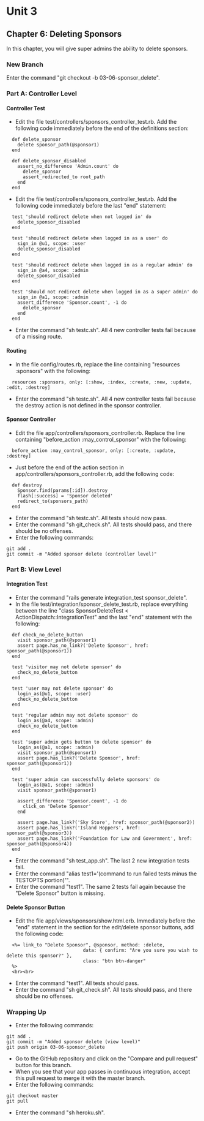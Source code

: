 # Unit 3
## Chapter 6: Deleting Sponsors

In this chapter, you will give super admins the ability to delete sponsors.

### New Branch
Enter the command "git checkout -b 03-06-sponsor_delete".

### Part A: Controller Level

#### Controller Test
* Edit the file test/controllers/sponsors_controller_test.rb.  Add the following code immediately before the end of the definitions section:
```
  def delete_sponsor
    delete sponsor_path(@sponsor1)
  end

  def delete_sponsor_disabled
    assert_no_difference 'Admin.count' do
      delete_sponsor
      assert_redirected_to root_path
    end
  end
```
* Edit the file test/controllers/sponsors_controller_test.rb.  Add the following code immediately before the last "end" statement:
```
  test 'should redirect delete when not logged in' do
    delete_sponsor_disabled
  end

  test 'should redirect delete when logged in as a user' do
    sign_in @u1, scope: :user
    delete_sponsor_disabled
  end

  test 'should redirect delete when logged in as a regular admin' do
    sign_in @a4, scope: :admin
    delete_sponsor_disabled
  end

  test 'should not redirect delete when logged in as a super admin' do
    sign_in @a1, scope: :admin
    assert_difference 'Sponsor.count', -1 do
      delete_sponsor
    end
  end
```
* Enter the command "sh testc.sh".  All 4 new controller tests fail because of a missing route.

#### Routing
* In the file config/routes.rb, replace the line containing "resources :sponsors" with the following:
```
  resources :sponsors, only: [:show, :index, :create, :new, :update, :edit, :destroy]
```
* Enter the command "sh testc.sh".  All 4 new controller tests fail because the destroy action is not defined in the sponsor controller.

#### Sponsor Controller
* Edit the file app/controllers/sponsors_controller.rb.  Replace the line containing "before_action :may_control_sponsor" with the following:
```
  before_action :may_control_sponsor, only: [:create, :update, :destroy]
```
* Just before the end of the action section in app/controllers/sponsors_controller.rb, add the following code:
```
  def destroy
    Sponsor.find(params[:id]).destroy
    flash[:success] = 'Sponsor deleted'
    redirect_to(sponsors_path)
  end
```
* Enter the command "sh testc.sh".  All tests should now pass.
* Enter the command "sh git_check.sh".  All tests should pass, and there should be no offenses.
* Enter the following commands:
```
git add .
git commit -m "Added sponsor delete (controller level)"
```

### Part B: View Level

#### Integration Test
* Enter the command "rails generate integration_test sponsor_delete".
* In the file test/integration/sponsor_delete_test.rb, replace everything between the line "class SponsorDeleteTest < ActionDispatch::IntegrationTest" and the last "end" statement with the following:
```
  def check_no_delete_button
    visit sponsor_path(@sponsor1)
    assert page.has_no_link?('Delete Sponsor', href: sponsor_path(@sponsor1))
  end

  test 'visitor may not delete sponsor' do
    check_no_delete_button
  end

  test 'user may not delete sponsor' do
    login_as(@u1, scope: :user)
    check_no_delete_button
  end

  test 'regular admin may not delete sponsor' do
    login_as(@a4, scope: :admin)
    check_no_delete_button
  end

  test 'super admin gets button to delete sponsor' do
    login_as(@a1, scope: :admin)
    visit sponsor_path(@sponsor1)
    assert page.has_link?('Delete Sponsor', href: sponsor_path(@sponsor1))
  end

  test 'super admin can successfully delete sponsors' do
    login_as(@a1, scope: :admin)
    visit sponsor_path(@sponsor1)

    assert_difference 'Sponsor.count', -1 do
      click_on 'Delete Sponsor'
    end

    assert page.has_link?('Sky Store', href: sponsor_path(@sponsor2))
    assert page.has_link?('Island Hoppers', href: sponsor_path(@sponsor3))
    assert page.has_link?('Foundation for Law and Government', href: sponsor_path(@sponsor4))
  end
  ```
  * Enter the command "sh test_app.sh".  The last 2 new integration tests fail.
  * Enter the command "alias test1='(command to run failed tests minus the TESTOPTS portion)'".
  * Enter the command "test1".  The same 2 tests fail again because the "Delete Sponsor" button is missing.

#### Delete Sponsor Button
* Edit the file app/views/sponsors/show.html.erb. Immediately before the "end" statement in the section for the edit/delete sponsor buttons, add the following code:
```
  <%= link_to "Delete Sponsor", @sponsor, method: :delete,
                            data: { confirm: "Are you sure you wish to delete this sponsor?" },
                            class: "btn btn-danger"
  %>
  <br><br>
```
* Enter the command "test1".  All tests should pass.
* Enter the command "sh git_check.sh".  All tests should pass, and there should be no offenses.

### Wrapping Up
* Enter the following commands:
```
git add .
git commit -m "Added sponsor delete (view level)"
git push origin 03-06-sponsor_delete
```
* Go to the GitHub repository and click on the "Compare and pull request" button for this branch.
* When you see that your app passes in continuous integration, accept this pull request to merge it with the master branch.
* Enter the following commands:
```
git checkout master
git pull
```
* Enter the command "sh heroku.sh".
